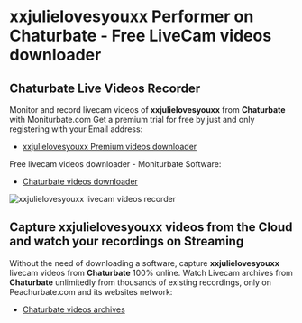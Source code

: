 # xxjulielovesyouxx Performer on Chaturbate - Free LiveCam videos downloader

## Chaturbate Live Videos Recorder

Monitor and record livecam videos of **xxjulielovesyouxx** from **Chaturbate** with Moniturbate.com
Get a premium trial for free by just and only registering with your Email address:
* [xxjulielovesyouxx Premium videos downloader](https://moniturbate.com/request-demo-licence-key.html)

Free livecam videos downloader - Moniturbate Software:
* [Chaturbate videos downloader](https://moniturbate.com/moniturbate-download-software.html)

![xxjulielovesyouxx livecam videos recorder](https://peachurnet.com/templates/moniturbate-software.png)


## Capture xxjulielovesyouxx videos from the Cloud and watch your recordings on Streaming

Without the need of downloading a software, capture **xxjulielovesyouxx** livecam videos from **Chaturbate** 100% online.
Watch Livecam archives from **Chaturbate** unlimitedly from thousands of existing recordings, only on Peachurbate.com and its websites network:
* [Chaturbate videos archives](https://peachurnet.com/)